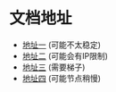 # 文档地址

- [地址一](https://sonvee.github.io/sv-app-docs/docs-h5) (可能不太稳定)
- [地址二](https://static-mp-74bfcbac-6ba6-4f39-8513-8831390ff75a.next.bspapp.com/docs-h5) (可能会有IP限制)
- [地址三](https://sv-app-docs.vercel.app) (需要梯子)
- [地址四](https://sv-app-docs.pages.dev) (可能节点稍慢)
